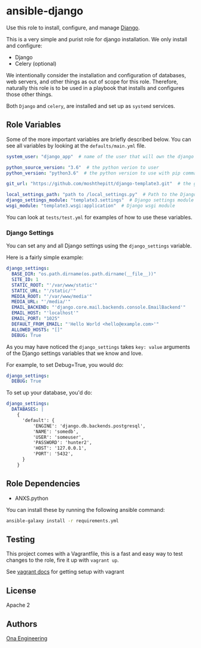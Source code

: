 # ansible-django #

Use this role to install, configure, and manage [Django](https://www.djangoproject.com/).

This is a very simple and purist role for django installation.  We only install and configure:

- Django
- Celery (optional)

We intentionally consider the installation and configuration of databases, web servers, and other things as out of scope for this role.  Therefore, naturally this role is to be used in a playbook that installs and configures those other things.

Both `Django` and `celery`, are installed and set up as `systemd` services.

## Role Variables ##

Some of the more important variables are briefly described below.  You can see all variables by looking at the `defaults/main.yml` file.

```yml
system_user: "django_app"  # name of the user that will own the django installation

python_source_version: "3.6"  # the python verion to user
python_version: "python3.6"  # the python version to use with pip commands

git_url: "https://github.com/moshthepitt/django-template3.git"  # the git repo of your django app which we are installing

local_settings_path: "path to /local_settings.py"  # Path to the Django settings file
django_settings_module: "template3.settings"  # Django settings module
wsgi_module: "template3.wsgi:application"  # Django wsgi module
```

You can look at `tests/test.yml` for examples of how to use these variables.

### Django Settings ###

You can set any and all Django settings using the `django_settings` variable.

Here is a fairly simple example:

```yml
django_settings:
  BASE_DIR: "os.path.dirname(os.path.dirname(__file__))"
  SITE_ID: 1
  STATIC_ROOT: "'/var/www/static'"
  STATIC_URL: "'/static/'"
  MEDIA_ROOT: "'/var/www/media'"
  MEDIA_URL: "'/media/'"
  EMAIL_BACKEND: "'django.core.mail.backends.console.EmailBackend'"
  EMAIL_HOST: "'localhost'"
  EMAIL_PORT: "1025"
  DEFAULT_FROM_EMAIL: "'Hello World <hello@example.com>'"
  ALLOWED_HOSTS: "[]"
  DEBUG: True
```

As you may have noticed the `django_settings` takes `key: value` arguments of the Django settings variables that we know and love.

For example, to set Debug=True, you would do:

```yml
django_settings:
  DEBUG: True
```

To set up your database, you'd do:

```yml
django_settings:
  DATABASES: |
    {
      'default': {
          'ENGINE': 'django.db.backends.postgresql',
          'NAME': 'somedb',
          'USER': 'someuser',
          'PASSWORD': 'hunter2',
          'HOST': '127.0.0.1',
          'PORT': '5432',
      }
    }
```

## Role Dependencies ##

* ANXS.python

You can install these by running the following ansible command:

```sh
ansible-galaxy install -r requirements.yml
```

## Testing ##

This project comes with a Vagrantfile, this is a fast and easy way to test changes to the role, fire it up with `vagrant up`.

See [vagrant docs](https://docs.vagrantup.com/v2/) for getting setup with vagrant

## License ##

Apache 2

## Authors ##

[Ona Engineering](https://ona.io)
